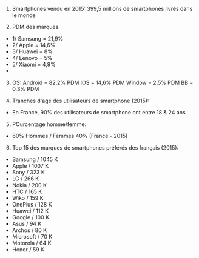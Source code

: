 1) Smartphones vendu en 2015: 399,5 millions de smartphones livrés dans le monde 

2) PDM des marques:
  - 1/ Samsung = 21,9%
  - 2/ Apple = 14,6%
  - 3/ Huawei = 8%
  - 4/ Lenovo = 5%
  - 5/ Xiaomi = 4,9%
  - 
3) OS: Android = 82,2% PDM
       IOS = 14,6% PDM
       Window = 2,5% PDM
       BB = 0,3% PDM

4) Tranches d'age des utilisateurs de smartphone (2015):
  - En France, 90% des utilisateurs de smartphone ont entre 18 & 24 ans
  
5) POurcentage homme/femme: 
  - 60% Hommes / Femmes 40% (France - 2015)
  
6) Top 15 des marques de smartphones préférés des français (2015):
  - Samsung / 1045 K
  - Apple / 1007 K
  - Sony / 323 K
  - LG / 266 K
  - Nokia / 200 K
  - HTC / 165 K
  - Wiko / 159 K
  - OnePlus / 128 K
  - Huawei / 112 K
  - Google / 100 K
  - Asus / 94 K
  - Archos / 80 K
  - Microsoft / 70 K
  - Motorola / 64 K
  - Honor / 59 K

